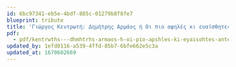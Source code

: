 ```yaml
---
id: 6bc97341-eb5e-4bdf-885c-01279b8f8fe7
blueprint: tribute
title: 'Γιώργος Κεντρωτή: Δημήτρης Αρμάος ή Οι πιο αψηλές κι ευαίσθητες αντένες'
pdf:
  - pdf/kentrwths---dhmhtrhs-armaos-h-oi-pio-apshles-ki-eyaisohtes-antenes.pdf
updated_by: 1efd0116-a539-4ffd-85b7-6bfe662e5c3a
updated_at: 1670602669
---
```

